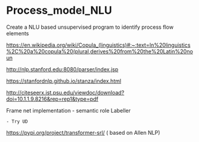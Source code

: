 # Process_model_NLU
Create a NLU based unsupervised program to identify process flow elements

https://en.wikipedia.org/wiki/Copula_(linguistics)#:~:text=In%20linguistics%2C%20a%20copula%20(plural,derives%20from%20the%20Latin%20noun

http://nlp.stanford.edu:8080/parser/index.jsp

https://stanfordnlp.github.io/stanza/index.html

http://citeseerx.ist.psu.edu/viewdoc/download?doi=10.1.1.9.8216&rep=rep1&type=pdf

Frame net implementation - semantic role Labeller

	- Try UD
https://pypi.org/project/transformer-srl/ ( based on Allen NLP)
